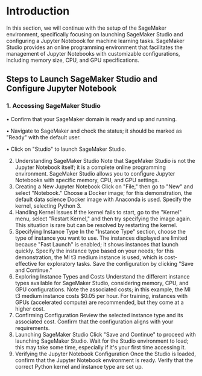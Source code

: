 # Introduction
In this section, we will continue with the setup of the SageMaker environment, specifically focusing on launching SageMaker Studio and configuring a Jupyter Notebook for machine learning tasks. SageMaker Studio provides an online programming environment that facilitates the management of Jupyter Notebooks with customizable configurations, including memory size, CPU, and GPU specifications.

## Steps to Launch SageMaker Studio and Configure Jupyter Notebook
### 1. Accessing SageMaker Studio
• Confirm that your SageMaker domain is ready and up and running.

• Navigate to SageMaker and check the status; it should be marked as "Ready" with the default user.

• Click on "Studio" to launch SageMaker Studio.

2. Understanding SageMaker Studio
Note that SageMaker Studio is not the Jupyter Notebook itself; it is a complete online programming environment.
SageMaker Studio allows you to configure Jupyter Notebooks with specific memory, CPU, and GPU settings.
3. Creating a New Jupyter Notebook
Click on "File," then go to "New" and select "Notebook."
Choose a Docker image; for this demonstration, the default data science Docker image with Anaconda is used.
Specify the kernel, selecting Python 3.
4. Handling Kernel Issues
If the kernel fails to start, go to the "Kernel" menu, select "Restart Kernel," and then try specifying the image again.
This situation is rare but can be resolved by restarting the kernel.
5. Specifying Instance Type
In the "Instance Type" section, choose the type of instance you want to use.
The instances displayed are limited because "Fast Launch" is enabled; it shows instances that launch quickly.
Specify the instance type based on your needs; for this demonstration, the Ml t3 medium instance is used, which is cost-effective for exploratory tasks.
Save the configuration by clicking "Save and Continue."
6. Exploring Instance Types and Costs
Understand the different instance types available for SageMaker Studio, considering memory, CPU, and GPU configurations.
Note the associated costs; in this example, the Ml t3 medium instance costs $0.05 per hour.
For training, instances with GPUs (accelerated compute) are recommended, but they come at a higher cost.
7. Confirming Configuration
Review the selected instance type and its associated cost.
Confirm that the configuration aligns with your requirements.
8. Launching SageMaker Studio
Click "Save and Continue" to proceed with launching SageMaker Studio.
Wait for the Studio environment to load; this may take some time, especially if it's your first time accessing it.
9. Verifying the Jupyter Notebook Configuration
Once the Studio is loaded, confirm that the Jupyter Notebook environment is ready.
Verify that the correct Python kernel and instance type are set up.


























